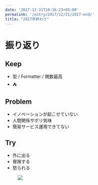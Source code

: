```yaml
---
date: '2017-12-31T10:36:23+09:00'
permalink: '/entry/2017/12/31/2017-end/'
title: "2017年終わり"
---
```


# 振り返り

## Keep

* 型 / Formatter / 関数最高
* ⛺

## Problem

* イノベーションが起こせていない
* 人間関係サボリ気味
* 簡易サービス運用できてない

## Try

* 外に出る
* 冒険する
* 怒られる

<figure class="image is-square">
  <img src="http://3.bp.blogspot.com/-GBGkimLCqT0/VsGsAU-G2OI/AAAAAAAA354/CCOA653iUmw/s800/drink_atsukan.png" />
</figure>
